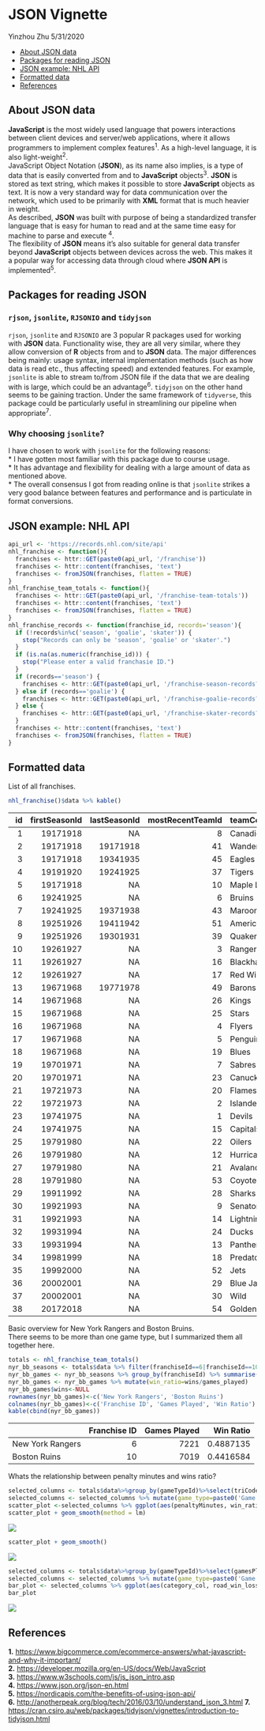 JSON Vignette
================
Yinzhou Zhu
5/31/2020

  - [About JSON data](#about-json-data)
  - [Packages for reading JSON](#packages-for-reading-json)
  - [JSON example: NHL API](#json-example-nhl-api)
  - [Formatted data](#formatted-data)
  - [References](#references)

## About JSON data

**JavaScript** is the most widely used language that powers interactions
between client devices and server/web applications, where it allows
programmers to implement complex features<sup>1</sup>. As a high-level
language, it is also light-weight<sup>2</sup>.  
JavaScript Object Notation (**JSON**), as its name also implies, is a
type of data that is easily converted from and to **JavaScript**
objects<sup>3</sup>. **JSON** is stored as text string, which makes it
possible to store **JavaScript** objects as text. It is now a very
standard way for data communication over the network, which used to be
primarily with **XML** format that is much heavier in weight.  
As described, **JSON** was built with purpose of being a standardized
transfer language that is easy for human to read and at the same time
easy for machine to parse and execute <sup>4</sup>.  
The flexibility of **JSON** means it’s also suitable for general data
transfer beyond **JavaScript** objects between devices across the web.
This makes it a popular way for accessing data through cloud where
**JSON API** is implemented<sup>5</sup>.

## Packages for reading JSON

### `rjson`, `jsonlite`, `RJSONIO` and `tidyjson`

`rjson`, `jsonlite` and `RJSONIO` are 3 popular R packages used for
working with **JSON** data. Functionality wise, they are all very
similar, where they allow conversion of **R** objects from and to
**JSON** data. The major differences being mainly: usage syntax,
internal implementation methods (such as how data is read etc., thus
affecting speed) and extended features. For example, `jsonlite` is able
to stream to/from JSON file if the data that we are dealing with is
large, which could be an advantage<sup>6</sup>. `tidyjson` on the other
hand seems to be gaining traction. Under the same framework of
`tidyverse`, this package could be particularly useful in streamlining
our pipeline when appropriate<sup>7</sup>.

### Why choosing `jsonlite`?

I have chosen to work with `jsonlite` for the following reasons:  
\* I have gotten most familiar with this package due to course usage.  
\* It has advantage and flexibility for dealing with a large amount of
data as mentioned above.  
\* The overall consensus I got from reading online is that `jsonlite`
strikes a very good balance between features and performance and is
particulate in format conversions.

## JSON example: NHL API

``` r
api_url <- 'https://records.nhl.com/site/api'
nhl_franchise <- function(){
  franchises <- httr::GET(paste0(api_url, '/franchise'))
  franchises <- httr::content(franchises, 'text')
  franchises <- fromJSON(franchises, flatten = TRUE)
}
nhl_franchise_team_totals <- function(){
  franchises <- httr::GET(paste0(api_url, '/franchise-team-totals'))
  franchises <- httr::content(franchises, 'text')
  franchises <- fromJSON(franchises, flatten = TRUE)
}
nhl_franchise_records <- function(franchise_id, records='season'){
  if (!records%in%c('season', 'goalie', 'skater')) {
    stop("Records can only be 'season', 'goalie' or 'skater'.")
  }
  if (is.na(as.numeric(franchise_id))) {
    stop("Please enter a valid franchasie ID.")
  }
  if (records=='season') {  
    franchises <- httr::GET(paste0(api_url, '/franchise-season-records?cayenneExp=franchiseId=',franchise_id))
  } else if (records=='goalie') {
    franchises <- httr::GET(paste0(api_url, '/franchise-goalie-records?cayenneExp=franchiseId=',franchise_id))
  } else {
    franchises <- httr::GET(paste0(api_url, '/franchise-skater-records?cayenneExp=franchiseId=',franchise_id))
  }
  franchises <- httr::content(franchises, 'text')
  franchises <- fromJSON(franchises, flatten = TRUE)
}
```

## Formatted data

List of all franchises.

``` r
nhl_franchise()$data %>% kable()
```

| id | firstSeasonId | lastSeasonId | mostRecentTeamId | teamCommonName | teamPlaceName |
| -: | ------------: | -----------: | ---------------: | :------------- | :------------ |
|  1 |      19171918 |           NA |                8 | Canadiens      | Montréal      |
|  2 |      19171918 |     19171918 |               41 | Wanderers      | Montreal      |
|  3 |      19171918 |     19341935 |               45 | Eagles         | St. Louis     |
|  4 |      19191920 |     19241925 |               37 | Tigers         | Hamilton      |
|  5 |      19171918 |           NA |               10 | Maple Leafs    | Toronto       |
|  6 |      19241925 |           NA |                6 | Bruins         | Boston        |
|  7 |      19241925 |     19371938 |               43 | Maroons        | Montreal      |
|  8 |      19251926 |     19411942 |               51 | Americans      | Brooklyn      |
|  9 |      19251926 |     19301931 |               39 | Quakers        | Philadelphia  |
| 10 |      19261927 |           NA |                3 | Rangers        | New York      |
| 11 |      19261927 |           NA |               16 | Blackhawks     | Chicago       |
| 12 |      19261927 |           NA |               17 | Red Wings      | Detroit       |
| 13 |      19671968 |     19771978 |               49 | Barons         | Cleveland     |
| 14 |      19671968 |           NA |               26 | Kings          | Los Angeles   |
| 15 |      19671968 |           NA |               25 | Stars          | Dallas        |
| 16 |      19671968 |           NA |                4 | Flyers         | Philadelphia  |
| 17 |      19671968 |           NA |                5 | Penguins       | Pittsburgh    |
| 18 |      19671968 |           NA |               19 | Blues          | St. Louis     |
| 19 |      19701971 |           NA |                7 | Sabres         | Buffalo       |
| 20 |      19701971 |           NA |               23 | Canucks        | Vancouver     |
| 21 |      19721973 |           NA |               20 | Flames         | Calgary       |
| 22 |      19721973 |           NA |                2 | Islanders      | New York      |
| 23 |      19741975 |           NA |                1 | Devils         | New Jersey    |
| 24 |      19741975 |           NA |               15 | Capitals       | Washington    |
| 25 |      19791980 |           NA |               22 | Oilers         | Edmonton      |
| 26 |      19791980 |           NA |               12 | Hurricanes     | Carolina      |
| 27 |      19791980 |           NA |               21 | Avalanche      | Colorado      |
| 28 |      19791980 |           NA |               53 | Coyotes        | Arizona       |
| 29 |      19911992 |           NA |               28 | Sharks         | San Jose      |
| 30 |      19921993 |           NA |                9 | Senators       | Ottawa        |
| 31 |      19921993 |           NA |               14 | Lightning      | Tampa Bay     |
| 32 |      19931994 |           NA |               24 | Ducks          | Anaheim       |
| 33 |      19931994 |           NA |               13 | Panthers       | Florida       |
| 34 |      19981999 |           NA |               18 | Predators      | Nashville     |
| 35 |      19992000 |           NA |               52 | Jets           | Winnipeg      |
| 36 |      20002001 |           NA |               29 | Blue Jackets   | Columbus      |
| 37 |      20002001 |           NA |               30 | Wild           | Minnesota     |
| 38 |      20172018 |           NA |               54 | Golden Knights | Vegas         |

Basic overview for New York Rangers and Boston Bruins.  
There seems to be more than one game type, but I summarized them all
together here.

``` r
totals <- nhl_franchise_team_totals()
nyr_bb_seasons <- totals$data %>% filter(franchiseId==6|franchiseId==10) %>% select(franchiseId, gamesPlayed, wins)
nyr_bb_games <- nyr_bb_seasons %>% group_by(franchiseId) %>% summarise(games_played=sum(gamesPlayed), wins=sum(wins))
nyr_bb_games <- nyr_bb_games %>% mutate(win_ratio=wins/games_played)
nyr_bb_games$wins<-NULL
rownames(nyr_bb_games)<-c('New York Rangers', 'Boston Ruins')
colnames(nyr_bb_games)<-c('Franchise ID', 'Games Played', 'Win Ratio')
kable(cbind(nyr_bb_games))
```

|                  | Franchise ID | Games Played | Win Ratio |
| ---------------- | -----------: | -----------: | --------: |
| New York Rangers |            6 |         7221 | 0.4887135 |
| Boston Ruins     |           10 |         7019 | 0.4416584 |

Whats the relationship between penalty minutes and wins ratio?

``` r
selected_columns <- totals$data%>%group_by(gameTypeId)%>%select(triCode, gamesPlayed, gameTypeId, penaltyMinutes, wins) %>% mutate(win_ratio=wins/gamesPlayed, .keep = 'unused')
selected_columns <- selected_columns %>% mutate(game_type=paste0('Game Type ID: ', gameTypeId), .keep = 'unused')
scatter_plot <-selected_columns %>% ggplot(aes(penaltyMinutes, win_ratio)) + geom_point(aes(color=penaltyMinutes)) + facet_wrap(vars(game_type), scales = "free") + xlab('Accumulated Penalty Time (Minutes)') + ylab('Accumulated Win Ratio') + geom_text(aes(label = triCode), color="red", data = subset(selected_columns, win_ratio>0.5), size = 2, nudge_y = 0.02)
scatter_plot + geom_smooth(method = lm)
```

![](/README_files/figure-gfm/pentalty%20vs%20win_ratio-1.png)<!-- -->

``` r
scatter_plot + geom_smooth()
```

![](/README_files/figure-gfm/pentalty%20vs%20win_ratio-2.png)<!-- -->

``` r
selected_columns <- totals$data%>%group_by(gameTypeId)%>%select(gamesPlayed, gameTypeId, triCode, roadLosses, roadWins, gameTypeId, wins) %>% mutate(win_ratio=wins/gamesPlayed, .keep = 'unused') %>% mutate(category_col= if_else(win_ratio<0.3,'T4', if_else(win_ratio>=0.3&win_ratio<0.4, 'T3', if_else(win_ratio>=0.4&win_ratio<0.5, 'T2', if_else(win_ratio>0.5, 'T1', 'NA')))))
selected_columns <- selected_columns %>% mutate(game_type=paste0('Game Type ID: ', gameTypeId), .keep = 'unused') %>% mutate(road_win_loss_ratio=roadWins/roadLosses, .keep = 'unused')
bar_plot <- selected_columns %>% ggplot(aes(category_col, road_win_loss_ratio)) + geom_boxplot() + geom_jitter(aes(color=category_col)) + facet_wrap(vars(game_type), scales = 'free')
bar_plot
```

![](/README_files/figure-gfm/road%20losses-1.png)<!-- -->

## References

**1.**
<https://www.bigcommerce.com/ecommerce-answers/what-javascript-and-why-it-important/>  
**2.** <https://developer.mozilla.org/en-US/docs/Web/JavaScript>  
**3.** <https://www.w3schools.com/js/js_json_intro.asp>  
**4.** <https://www.json.org/json-en.html>  
**5.** <https://nordicapis.com/the-benefits-of-using-json-api/>  
**6.**
<http://anotherpeak.org/blog/tech/2016/03/10/understand_json_3.html>
**7.**
<https://cran.csiro.au/web/packages/tidyjson/vignettes/introduction-to-tidyjson.html>
